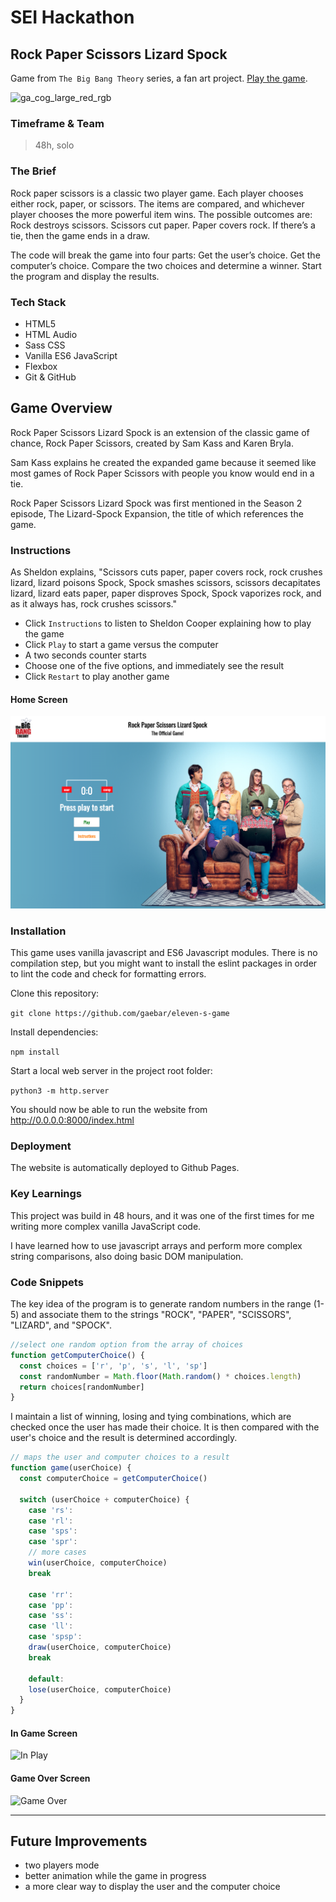 # SEI Hackathon

## Rock Paper Scissors Lizard Spock
Game from ``The Big Bang Theory`` series, a fan art project. [Play the game](https://gaebar.github.io/rock-paper-scissors-lizard-spock/index.html).


![ga_cog_large_red_rgb](https://cloud.githubusercontent.com/assets/40461/8183776/469f976e-1432-11e5-8199-6ac91363302b.png)

### Timeframe & Team
> 48h, solo

### The Brief
Rock paper scissors is a classic two player game. Each player chooses either rock, paper, or scissors. The items are compared, and whichever player chooses the more powerful item wins. The possible outcomes are: Rock destroys scissors. Scissors cut paper. Paper covers rock. If there’s a tie, then the game ends in a draw.

The code will break the game into four parts: Get the user’s choice. Get the computer’s choice. Compare the two choices and determine a winner. Start the program and display the results.

### Tech Stack

* HTML5
* HTML Audio
* Sass CSS
* Vanilla ES6 JavaScript
* Flexbox
* Git & GitHub

## Game Overview

Rock Paper Scissors Lizard Spock is an extension of the classic game of chance, Rock Paper Scissors, created by Sam Kass and Karen Bryla.

Sam Kass explains he created the expanded game because it seemed like most games of Rock Paper Scissors with people you know would end in a tie.

Rock Paper Scissors Lizard Spock was first mentioned in the Season 2 episode, The Lizard-Spock Expansion, the title of which references the game.

### Instructions
As Sheldon explains, "Scissors cuts paper, paper covers rock, rock crushes lizard, lizard poisons Spock, Spock smashes scissors, scissors decapitates lizard, lizard eats paper, paper disproves Spock, Spock vaporizes rock, and as it always has, rock crushes scissors."

* Click ``Instructions`` to listen to Sheldon Cooper explaining how to play the game
* Click ``Play`` to start a game versus the computer
* A two seconds counter starts
* Choose one of the five options, and immediately see the result
* Click ``Restart`` to play another game

#### Home Screen

![Home Screen](./screenshots/home-screen.png)


 ### Installation
 This game uses vanilla javascript and ES6 Javascript modules. There is no compilation step, but you might want to install the eslint packages in order to lint the code and check for formatting errors.
 
 Clone this repository:
 
 ``git clone https://github.com/gaebar/eleven-s-game``
 
 Install dependencies:
 
 ``npm install``
 
 Start a local web server in the project root folder:
 
 ``python3 -m http.server``
 
 You should now be able to run the website from http://0.0.0.0:8000/index.html

### Deployment

The website is automatically deployed to Github Pages.

### Key Learnings
This project was build in 48 hours, and it was one of the first times for me writing more complex vanilla JavaScript code.

I have learned how to use javascript arrays and perform more complex string comparisons, also doing basic DOM manipulation.

### Code Snippets

The key idea of the program is to generate random numbers in the range (1-5) and associate them to the strings "ROCK", "PAPER", "SCISSORS", "LIZARD", and "SPOCK".

```javascript
//select one random option from the array of choices
function getComputerChoice() {
  const choices = ['r', 'p', 's', 'l', 'sp']
  const randomNumber = Math.floor(Math.random() * choices.length)
  return choices[randomNumber]
}
```

I maintain a list of winning, losing and tying combinations, which are checked once the user has made their choice. It is then compared with the user's choice and the result is determined accordingly.

```javascript
// maps the user and computer choices to a result
function game(userChoice) {
  const computerChoice = getComputerChoice()

  switch (userChoice + computerChoice) {
    case 'rs':
    case 'rl':
    case 'sps':
    case 'spr':
    // more cases
    win(userChoice, computerChoice)
    break

    case 'rr':
    case 'pp':
    case 'ss':
    case 'll':
    case 'spsp':
    draw(userChoice, computerChoice)
    break

    default:
    lose(userChoice, computerChoice)
  } 
}
```

#### In Game Screen
![In Play](./screenshots/ingame.png)

#### Game Over Screen
![Game Over](./screenshots/gameover.png) 

 ___
 
 ## Future Improvements

 * two players mode
 * better animation while the game in progress
 * a more clear way to display the user and the computer choice


